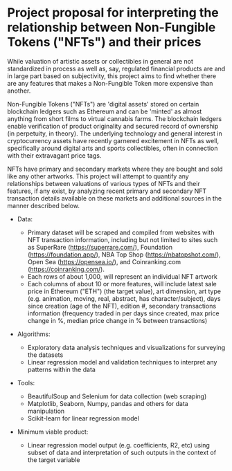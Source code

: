 # Project proposal for interpreting the relationship between Non-Fungible Tokens ("NFTs") and their prices

While valuation of artistic assets or collectibles in general are not standardized in process as well as, say, regulated financial products are and in large part based on subjectivity, this project aims to find whether there are any features that makes a Non-Fungible Token more expensive than another. 

Non-Fungible Tokens ("NFTs") are 'digital assets' stored on certain blockchain ledgers such as Ethereum and can be 'minted' as almost anything from short films to virtual cannabis farms. The blockchain ledgers enable verification of product originality and secured record of ownership (in perpetuity, in theory). The underlying technology and general interest in cryptocurrency assets have recently garnered excitement in NFTs as well, specifically around digital arts and sports collectibles, often in connection with their extravagant price tags. 

NFTs have primary and secondary markets where they are bought and sold like any other artworks. This project will attempt to quantify any relationships between valuations of various types of NFTs and their features, if any exist, by analyzing recent primary and secondary NFT transaction details available on these markets and additional sources in the manner described below.

- Data:
  - Primary dataset will be scraped and compiled from websites with NFT transaction information, including but not limited to sites such as SuperRare (https://superrare.com/), Foundation (https://foundation.app/), NBA Top Shop (https://nbatopshot.com/), Open Sea (https://opensea.io/), and Coinranking.com (https://coinranking.com/). 
  - Each rows of about 1,000, will represent an individual NFT artwork
  - Each columns of about 10 or more features, will include latest sale price in Ethereum ("ETH") (the target value), art dimension, art type (e.g. animation, moving, real, abstract, has character/subject), days since creation (age of the NFT), edition #, secondary transactions information (frequency traded in per days since created, max price change in %, median price change in % between transactions)

- Algorithms:
  - Exploratory data analysis techniques and visualizations for surveying the datasets
  - Linear regression model and validation techniques to interpret any patterns within the data

- Tools:
  - BeautifulSoup and Selenium for data collection (web scraping)
  - Matplotlib, Seaborn, Numpy, pandas and others for data manipulation
  - Scikit-learn for linear regression model

- Minimum viable product: 
  - Linear regression model output (e.g. coefficients, R2, etc) using subset of data and interpretation of such outputs in the context of the target variable
